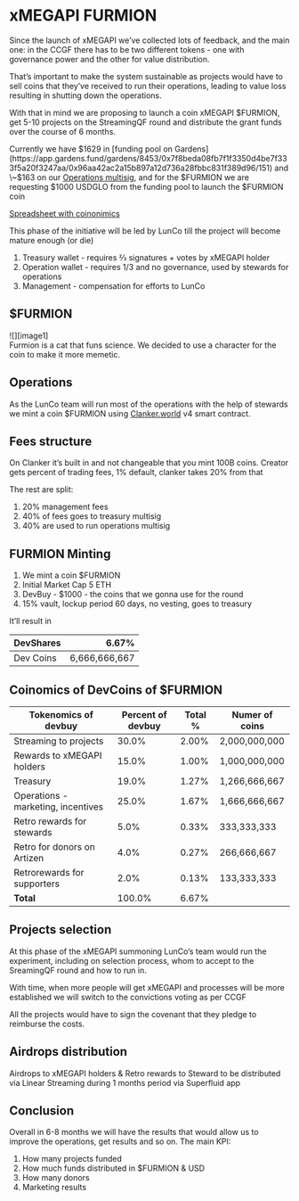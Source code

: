 # xMEGAPI FURMION

Since the launch of xMEGAPI we’ve collected lots of feedback, and the main one: in the CCGF there has to be two different tokens \- one with governance power and the other for value distribution. 

That’s important to make the system sustainable as projects would have to sell coins that they’ve received to run their operations, leading to value loss resulting in shutting down the operations.

With that in mind we are proposing to launch a coin xMEGAPI $FURMION, get 5-10 projects on the StreamingQF round and distribute the grant funds over the course of 6 months.

Currently we have $1629 in [funding pool on Gardens](https://app.gardens.fund/gardens/8453/0x7f8beda08fb7f1f3350d4be7f333f5a20f3247aa/0x96aa42ac2a15b897a12d736a28fbbc831f389d96/151) and \~$163 on our [Operations multisig](https://app.safe.global/home?safe=celo:0x93da5340b7049fFf4a65e5C3146e709a594113c4), and for the $FURMION we are requesting $1000 USDGLO from the funding pool to launch the $FURMION coin

[Spreadsheet with coinonimics](https://docs.google.com/spreadsheets/d/1oqXSRUzDkJffVug3l4TIwv62VSA2LSGCRClAEjY8dvw/edit?gid=0#gid=0)

This phase of the initiative will be led by LunCo till the project will become mature enough (or die)

1. Treasury wallet \- requires ⅔ signatures \+ votes by xMEGAPI holder  
2. Operation wallet \- requires 1/3 and no governance, used by stewards for operations  
3. Management \- compensation for efforts to LunCo

## $FURMION

![][image1]  
Furmion is a cat that funs science. We decided to use a character for the coin to make it more memetic. 

## Operations

As the LunCo team will run most of the operations with the help of stewards we mint a coin $FURMION using  [Clanker.world](http://clanker.world) v4 smart contract. 

## Fees structure

On Clanker it’s built in and not changeable that you mint 100B coins. Creator gets percent of trading fees, 1% default, clanker takes 20% from that

The rest are split:

1. 20% management fees  
2. 40% of fees goes to treasury multisig  
3. 40% are used to run operations multisig

## FURMION Minting

1. We mint a coin $FURMION  
2. Initial Market Cap 5 ETH  
3. DevBuy \- $1000 \- the coins that we gonna use for the round  
4. 15% vault, lockup period 60 days, no vesting, goes to treasury

It’ll result in

| DevShares | 6.67% |
| :---- | ----: |
| Dev Coins | 6,666,666,667 |

## Coinomics of DevCoins of $FURMION 

| Tokenomics of devbuy | Percent of devbuy | Total % | Numer of coins |
| ----- | ----- | ----- | ----- |
| Streaming to projects | 30.0% | 2.00% | 2,000,000,000 |
| Rewards to xMEGAPI holders | 15.0% | 1.00% | 1,000,000,000 |
| Treasury | 19.0% | 1.27% | 1,266,666,667 |
| Operations \- marketing, incentives | 25.0% | 1.67% | 1,666,666,667 |
| Retro rewards for stewards | 5.0% | 0.33% | 333,333,333 |
| Retro for donors on Artizen | 4.0% | 0.27% | 266,666,667 |
| Retrorewards for supporters | 2.0% | 0.13% | 133,333,333 |
| **Total** | 100.0% | 6.67% |  |

## Projects selection

At this phase of the xMEGAPI summoning LunCo’s team would run the experiment, including on selection process, whom to accept to the SreamingQF round and how to run in. 

With time, when more people will get xMEGAPI and processes will be more established we will switch to the convictions voting as per CCGF

All the projects would have to sign the covenant that they pledge to reimburse the costs. 

## Airdrops distribution

Airdrops to xMEGAPI holders & Retro rewards to Steward to be distributed via Linear Streaming during 1 months period via Superfluid app

## Conclusion

Overall in 6-8 months we will have the results that would allow us to improve the operations, get results and so on. The main KPI:

1. How many projects funded  
2. How much funds distributed in $FURMION & USD  
3. How many donors  
4. Marketing results